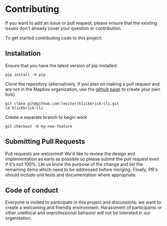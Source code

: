 # Contributing

If you want to add an issue or pull request, please ensure that the existing issues don't already cover your question or contribution.

To get started contributing code to this project:

## Installation

Ensure that you have the latest version of pip installed:
```
pip install -U pip
```

Clone the repository (alternatively, if you plan on making a pull request and are not in the Mapbox organization, use the [github page](https://github.com/mapbox/mapbox-sdk-py) to create your own fork)
```
git clone git@github.com:leviter/klickbrick-cli.git
cd klickbrick-cli
```

Create a separate branch to begin work
```
git checkout -b my-new-feature
```

## Submitting Pull Requests

Pull requests are welcomed! We'd like to review the design and implementation as early as
possible so please submit the pull request even if it's not 100%.
Let us know the purpose of the change and list the remaining items which need to be
addressed before merging. Finally, PR's should include unit tests and documentation
where appropriate.

## Code of conduct

Everyone is invited to participate in this project and discussions: we want to create a welcoming and friendly 
environment. Harassment of participants or other unethical and unprofessional behavior will not be tolerated in 
our organisation.
